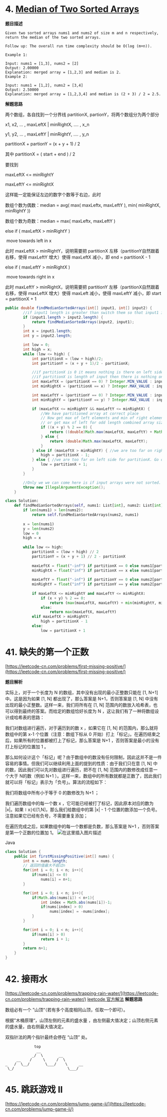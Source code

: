 

# 4. [Median of Two Sorted Arrays](https://leetcode-cn.com/problems/median-of-two-sorted-arrays) 

**题目描述**

```
Given two sorted arrays nums1 and nums2 of size m and n respectively, return the median of the two sorted arrays.

Follow up: The overall run time complexity should be O(log (m+n)).

Example 1:

Input: nums1 = [1,3], nums2 = [2]
Output: 2.00000
Explanation: merged array = [1,2,3] and median is 2.
Example 2:

Input: nums1 = [1,2], nums2 = [3,4]
Output: 2.50000
Explanation: merged array = [1,2,3,4] and median is (2 + 3) / 2 = 2.5.
```

**解题思路**

两个数组，各自找到一个分界线 partitionX, partionY，将两个数组分为两个部分

x1, x2, ... , maxLeftX | minRightX, .... , x_n

y1, y2, ... , maxLeftY | minRightY, .... , y_n

partitionX + partionY = (x + y + 1) / 2

其中 partitionX = ( start + end ) / 2

要找到

maxLeftX  <= minRightY

maxLeftY <= minRightX

这样能一定能保证左边的数字个数等于右边，此时 

数组个数为偶数：median = avg( max( maxLeftx, maxLeftY ), min( minRightX, minRightY ))

数组个数为奇数：median = max( maxLeftx, maxLeftY )

else if ( maxLeftX > minRightY )

​	move towards left in x

此时 maxLeftX > minRightY，说明需要把 partitionX 左移（partitionY自然跟着右移，使得 maxLeftY 增大）使得 maxLeftX 减小，即 end = partitionX - 1

else if ( maxLeftY > minRightX )

​	move towards right in x

此时 maxLeftY > minRightX，说明需要把 partitionY 左移（partitionX自然跟着右移，使得 maxLeftX 增大）使得 maxLeft 减小，使得 maxLeftY 减小，即 start = partitionX + 1

```java
public double findMedianSortedArrays(int[] input1, int[] input2) {
        //if input1 length is greater than switch them so that input1 is smaller than input2.
        if (input1.length > input2.length) {
            return findMedianSortedArrays(input2, input1);
        }
        int x = input1.length;
        int y = input2.length;

        int low = 0;
        int high = x;
        while (low <= high) {
            int partitionX = (low + high)/2;
            int partitionY = (x + y + 1)/2 - partitionX;

            //if partitionX is 0 it means nothing is there on left side. Use -INF for maxLeftX
            //if partitionX is length of input then there is nothing on right side. Use +INF for minRightX
            int maxLeftX = (partitionX == 0) ? Integer.MIN_VALUE : input1[partitionX - 1];
            int minRightX = (partitionX == x) ? Integer.MAX_VALUE : input1[partitionX];

            int maxLeftY = (partitionY == 0) ? Integer.MIN_VALUE : input2[partitionY - 1];
            int minRightY = (partitionY == y) ? Integer.MAX_VALUE : input2[partitionY];

            if (maxLeftX <= minRightY && maxLeftY <= minRightX) {
                //We have partitioned array at correct place
                // Now get max of left elements and min of right elements to get the median in case of even length combined array size
                // or get max of left for odd length combined array size.
                if ((x + y) % 2 == 0) {
                    return ((double)Math.max(maxLeftX, maxLeftY) + Math.min(minRightX, minRightY))/2;
                } else {
                    return (double)Math.max(maxLeftX, maxLeftY);
                }
            } else if (maxLeftX > minRightY) { //we are too far on right side for partitionX. Go on left side.
                high = partitionX - 1;
            } else { //we are too far on left side for partitionX. Go on right side.
                low = partitionX + 1;
            }
        }

        //Only we we can come here is if input arrays were not sorted. Throw in that scenario.
        throw new IllegalArgumentException();
    }
```

```python
class Solution:
    def findMedianSortedArrays(self, nums1: List[int], nums2: List[int]) -> float:
        if len(nums1) > len(nums2):
            return self.findMedianSortedArrays(nums2, nums1)
            
        x = len(nums1)
        y = len(nums2)
        low = 0
        high = x
        
        while low <= high:
            partitionX = (low + high) // 2
            partitionY = (x + y + 1) // 2 - partitionX
            
            maxLeftX = float("-inf") if partitionX == 0 else nums1[partitionX - 1]
            minRightX = float("inf") if partitionX == x else nums1[partitionX]
            
            maxLeftY = float("-inf") if partitionY == 0 else nums2[partitionY - 1]
            minRightY = float("inf") if partitionY == y else nums2[partitionY]
            
            if maxLeftX <= minRightY and maxLeftY <= minRightX:
                if (x + y) % 2 == 0:
                    return (max(maxLeftX, maxLeftY) + min(minRightY, minRightX)) / 2
                else:
                    return max(maxLeftX, maxLeftY)
            elif maxLeftX > minRightY:
                high = partitionX - 1
            else:
                low = partitionX + 1
```



# 41. 缺失的第一个正数

[https://leetcode-cn.com/problems/first-missing-positive/](https://leetcode-cn.com/problems/first-missing-positive/)

**题目解析**

实际上，对于一个长度为 N 的数组，其中没有出现的最小正整数只能在 [1, N+1] 中。这是因为如果 [1, N] 都出现了，那么答案是 N+1，否则答案是 [1, N] 中没有出现的最小正整数。这样一来，我们将所有在 [1, N] 范围内的数放入哈希表，也可以得到最终的答案。而给定的数组恰好长度为 N ，这让我们有了一种将数组设计成哈希表的思路：

我们对数组进行遍历，对于遍历到的数 x ，如果它在 [1, N] 的范围内，那么就将数组中的第 x-1 个位置（注意：数组下标从 0 开始）打上「标记」。在遍历结束之后，如果所有的位置都被打上了标记，那么答案是 N+1 ，否则答案是最小的没有打上标记的位置加 1 。

那么如何设计这个「标记」呢？由于数组中的数没有任何限制，因此这并不是一件容易的事情。但我们可以继续利用上面的提到的性质：由于我们只在意 [1, N]  中的数，因此我们可以先对数组进行遍历，把不在 [1, N] 范围内的数修改成任意一个大于 N的数（例如 N+1 ）。这样一来，数组中的所有数就都是正数了，因此我们就可以将「标记」表示为「负号」。算法的流程如下：

我们将数组中所有小于等于 0 的数修改为 N+1 ；

我们遍历数组中的每一个数 x ，它可能已经被打了标记，因此原本对应的数为 |x|。如果∣x∣∈[1,N]，那么我们给数组中的第 |x| - 1 个位置的数添加一个负号。注意如果它已经有负号，不需要重复添加；

在遍历完成之后，如果数组中的每一个数都是负数，那么答案是 N+1 ，否则答案是第一个正数的位置加 1。
![在这里插入图片描述](https://img-blog.csdnimg.cn/20200725141919764.png?x-oss-process=image/watermark,type_ZmFuZ3poZW5naGVpdGk,shadow_10,text_aHR0cHM6Ly9ibG9nLmNzZG4ubmV0L0JlYW43NzE2MDY1NDA=,size_16,color_FFFFFF,t_70)

Java
```java
class Solution {
    public int firstMissingPositive(int[] nums) {
        int n = nums.length;
        // 返回的值最大不超过n
        for(int i = 0; i < n; i++){
            if(nums[i] <= 0)
                nums[i] = n+1;
        }

        for(int i = 0; i < n; i++){
            if(Math.abs(nums[i]) < n+1){
                int index = Math.abs(nums[i])-1;
                if(nums[index] > 0)
                    nums[index] = -nums[index];
            }
        }

        for(int i = 0; i < n; i++){
            if(nums[i] > 0)
                return i + 1;
        }
        return n+1;
    }
}
```

# 42. 接雨水
[https://leetcode-cn.com/problems/trapping-rain-water/](https://leetcode-cn.com/problems/trapping-rain-water/)
[leetcode 官方解法](https://leetcode-cn.com/problems/trapping-rain-water/solution/jie-yu-shui-by-leetcode/)
**解题思路**

数组必有一个 ”山顶“（若有多个高度相同山顶，任取一个即可）。

根据”木桶原理“，山顶左侧的元素的盛水量 ，由左侧最大值决定；山顶右侧元素的盛水量，由右侧最大值决定。

双指针法的两个指针最终会停在 “山顶” 处。
```
             top
              __
            _/  \       __
     __    /     \     /  \
_   /  \__/       \___/    \     __
 \_/                        \___/
```

# 45. 跳跃游戏 II
[https://leetcode-cn.com/problems/jump-game-ii/](https://leetcode-cn.com/problems/jump-game-ii/)